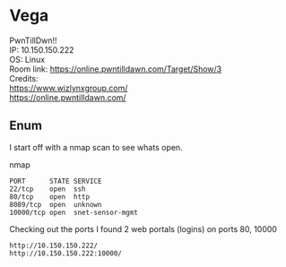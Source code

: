 # Vega


PwnTillDwn!!  
IP: 10.150.150.222  
OS: Linux  
Room link: https://online.pwntilldawn.com/Target/Show/3  
Credits:  
https://www.wizlynxgroup.com/  
https://online.pwntilldawn.com/ 


## Enum

I start off with a nmap scan to see whats open. 

nmap

```
PORT      STATE SERVICE
22/tcp    open  ssh
80/tcp    open  http
8089/tcp  open  unknown
10000/tcp open  snet-sensor-mgmt
```

Checking out the ports I found 2 web portals (logins) on ports 80, 10000 

```
http://10.150.150.222/
http://10.150.150.222:10000/
```
